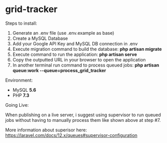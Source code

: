 # grid-tracker

Steps to install:

1. Generate an .env file (use .env.example as base)
2. Create a MySQL Database
3. Add your Google API Key and MySQL DB connection in .env
4. Execute migration command to build the database: **php artisan migrate**
5. Execute command to run the application: **php artisan serve**
6. Copy the outputted URL in your browser to open the application
7. In another terminal run command to process queued jobs: **php artisan queue:work --queue=process_grid_tracker**

Environment:

- MySQL **5.6**
- PHP **7.3**

Going Live:

When publishing on a live server, i suggest using supervisor to run queued jobs without having to manually process them like shown above at step #7.

More information about superisor here: https://laravel.com/docs/12.x/queues#supervisor-configuration
